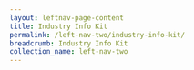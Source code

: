 ```yaml
---
layout: leftnav-page-content
title: Industry Info Kit
permalink: /left-nav-two/industry-info-kit/
breadcrumb: Industry Info Kit
collection_name: left-nav-two
---
```

